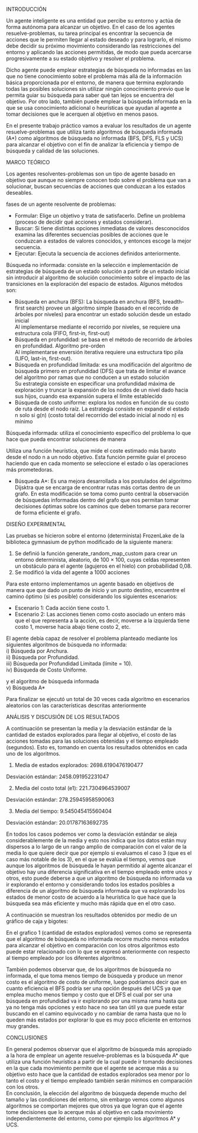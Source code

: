 INTRODUCCIÓN

Un agente inteligente es una entidad que percibe su entorno y actúa de forma autónoma para alcanzar un objetivo. En el caso de los agentes resuelve-problemas, su tarea principal es encontrar la secuencia de acciones que le permiten llegar al estado deseado y para lograrlo, el mismo debe decidir su próximo movimiento considerando las restricciones del entorno y aplicando las acciones permitidas, de modo que pueda acercarse progresivamente a su estado objetivo y resolver el problema.

Dicho agente puede emplear estrategias de búsqueda no informadas en las que no tiene conocimiento sobre el problema más allá de la información básica proporcionada por el entorno, de manera que termina explorando todas las posibles soluciones sin utilizar ningún conocimiento previo que le permita guiar su búsqueda para saber qué tan lejos se encuentra del objetivo. Por otro lado, también puede emplear la búsqueda informada en la que se usa conocimiento adicional o heurísticas que ayudan al agente a tomar decisiones que le acerquen al objetivo en menos pasos. 

En el presente trabajo práctico vamos a evaluar los resultados de un agente resuelve-problemas que utiliza tanto algoritmos de búsqueda informada (A\*) como algoritmos de búsqueda no informada (BFS, DFS, FLS y UCS) para alcanzar el objetivo con el fin de analizar la eficiencia y tiempo de búsqueda y calidad de las soluciones.

MARCO TEÓRICO 

Los agentes resolventes-problemas son un tipo de agente basado en objetivo que aunque no siempre conocen todo sobre el problema que van a solucionar, buscan secuencias de acciones que conduzcan a los estados deseables. 

fases de un agente resolvente de problemas:

* Formular: Elige un objetivo y trata de satisfacerlo. Define un problema (proceso de decidir qué acciones y estados considerar).  
* Buscar: Si tiene distintas opciones inmediatas de valores desconocidos examina las diferentes secuencias posibles de acciones que le conduzcan a estados de valores conocidos, y entonces escoge la mejor secuencia.  
* Ejecutar: Ejecuta la secuencia de acciones definidos anteriormente.

Búsqueda no informada: consiste en la selección e implementación de estrategias de búsqueda de un estado solución a partir de un estado inicial sin introducir al algoritmo de solución conocimiento sobre el impacto de las transiciones en la exploración del espacio de estados. Algunos métodos son:

- Búsqueda en anchura (BFS): La búsqueda en anchura (BFS, breadth-first search) provee un algoritmo simple (basado en el recorrido de árboles por niveles) para encontrar un estado solución desde un estado inicial  
  Al implementarse mediante el recorrido por niveles, se requiere una estructura cola (FIFO, first-in, first-out)  
- Búsqueda en profundidad: se basa en el método de recorrido de árboles en profundidad. Algoritmo pre-orden  
  Al implementarse enversión iterativa requiere una estructura tipo pila (LIFO, last-in, first-out).   
- Búsqueda en profundidad limitada: es una modificación del algoritmo de búsqueda primero en profundidad (DFS) que trata de limitar el avance del algoritmo por ramas que no conducen a un estado solución  
  Su estrategia consiste en especificar una profundidad máxima de exploración y truncar la expansión de los nodos de un nivel dado hacia sus hijos, cuando esa expansión supera el límite establecido  
- Búsqueda de costo uniforme:  explora los nodos en función de su costo de ruta desde el nodo raíz. La estrategia consiste en expandir el estado n solo si g(n) (costo total del recorrido del estado inicial al nodo n) es mínimo

Búsqueda informada: utiliza el conocimiento específico del problema lo que hace que pueda encontrar soluciones de manera 

Utiliza una función heurística, que mide el coste estimado más barato desde el nodo n a un nodo objetivo. Esta función permite guiar el proceso haciendo que en cada momento se seleccione el estado o las operaciones más prometedoras. 

- Búsqueda A\*: Es una mejora desarrollada a los postulados del algoritmo Dijsktra que se encarga de encontrar rutas más cortas dentro de un grafo. En esta modificación se toma como punto central la observación de búsquedas informadas dentro del grafo que nos permitan tomar decisiones óptimas sobre los caminos que deben tomarse para recorrer de forma eficiente el grafo.

DISEÑO EXPERIMENTAL 

Las pruebas se hicieron sobre el entorno (determinista) FrozenLake de la biblioteca gymnasium de python modificado de la siguiente manera:

1. Se definió la función generate\_random\_map\_custom para crear un entorno determinista, aleatorio, de 100 × 100, cuyas celdas representen un obstáculo para el agente (agujeros en el hielo) con probabilidad 0,08.   
2. Se modificó la vida del agente a 1000 acciones

   

Para este entorno implementamos un agente basado en objetivos de manera que que dado un punto de inicio y un punto destino, encuentre el camino óptimo (si es posible) considerando los siguientes escenarios:

- Escenario 1: Cada acción tiene costo 1\.   
- Escenario 2: Las acciones tienen como costo asociado un entero más que el que representa a la acción, es decir, moverse a la izquierda tiene costo 1, moverse hacia abajo tiene costo 2, etc. 

El agente debía capaz de resolver el problema planteado mediante los siguientes algoritmos de búsqueda no informada:   
i) Búsqueda por Anchura.   
ii) Búsqueda por Profundidad.   
iii) Búsqueda por Profundidad Limitada (límite \= 10).   
iv) Búsqueda de Costo Uniforme.

y el algoritmo de búsqueda informada  
	v) Búsqueda A\*

Para finalizar se ejecutó un total de 30 veces cada algoritmo en escenarios aleatorios con las características descritas anteriormente

ANÁLISIS Y DISCUSIÓN DE LOS RESULTADOS

A continuación se presentan la media y la desviación estándar de la cantidad de estados explorados para llegar al objetivo, el costo de las acciones tomadas para las soluciones obtenidas y el tiempo empleado (segundos). Esto es, tomando en cuenta los resultados obtenidos en cada uno de los algoritmos.

1) Media de estados explorados: 2698.6190476190477

Desviación estándar: 2458.091952231047

2) Media del costo total (e1): 221.7304964539007

Desviación estándar: 278.25945958590063

3) Media del tiempo: 9.545045415560404

Desviación estándar: 20.01787163692735

En todos los casos podemos ver como la desviación estándar se aleja considerablemente de la media y esto nos indica que los datos están muy dispersos a lo largo de un rango amplio de comparación con el valor de la media lo que quiere decir que por ejemplo si evaluamos el caso 3 (que es el caso más notable de los 3), en el que se evalúa el tiempo, vemos que aunque los algoritmos de búsqueda le hayan permitido al agente alcanzar el objetivo hay una diferencia significativa en el tiempo empleado entre unos y otros, esto puede deberse a que un algoritmo de búsqueda no informada va ir explorando el entorno y considerando todos los estados posibles a diferencia de un algoritmo de búsqueda informada que va explorando los estados de menor costo de acuerdo a la heurística lo que hace que la búsqueda sea más eficiente y mucho más rápida que en el otro caso. 

A continuación se muestran los resultados obtenidos por medio de un gráfico de caja y bigotes:

En el grafico 1 (cantidad de estados explorados) vemos como se representa que el algoritmo de búsqueda no informada recorre mucho menos estados para alcanzar el objetivo en comparación con los otros algoritmos esto puede estar relacionado con lo que se expresó anteriormente con respecto al tiempo empleado por los diferentes algoritmos.

También podemos observar que, de los algoritmos de búsqueda no informada, el que toma menos tiempo de búsqueda y produce un menor costo es el algoritmo de costo de uniforme, luego podríamos decir que en cuanto eficiencia el BFS podría ser una opción después del UCS ya que emplea mucho menos tiempo y costo que el DFS el cual por ser una búsqueda en profundidad va ir explorando por una misma rama hasta que ya no tenga más opciones y esto hace no sea tan útil ya que puede estar buscando en el camino equivocado y no cambiar de rama hasta que no lo queden más estados por explorar lo que es muy poco eficiente en entornos muy grandes.

CONCLUSIONES  

En general podemos observar que el algoritmo de búsqueda más apropiado a la hora de emplear un agente resuelve-problemas es la búsqueda A\* que utiliza una función heurística a partir de la cual puede ir tomando decisiones en la que cada movimiento permite que el agente se acerque más a su objetivo esto hace que la cantidad de estados explorados sea menor por lo tanto el costo y el tiempo empleado también serán mínimos en comparación con los otros.   
En conclusión, la elección del algoritmo de búsqueda depende mucho del tamaño y las condiciones del entorno, sin embargo vemos como algunos algoritmos se comportan mejores que otros ya que logran que el agente tome decisiones que lo acerque más al objetivo en cada movimiento independientemente del entorno, como por ejemplo los algoritmos A\* y UCS.  
